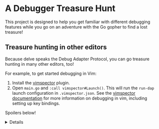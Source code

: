 # A Debugger Treasure Hunt

This project is designed to help you get familiar with different debugging features while you go on an adventure with the Go gopher to find a lost treasure!

## Treasure hunting in other editors

Because delve speaks the Debug Adapter Protocol, you can go treasure hunting in many other editors, too!

For example, to get started debugging in Vim:

1. Install the [vimspector](https://github.com/puremourning/vimspector) plugin.
2. Open `main.go` and `:call vimspector#Launch()`. This will run the `run-dap`
   launch configuration in `.vimspector.json`. See the [vimspector
   documentation](https://github.com/puremourning/vimspector#readme) for more
   information on debugging in vim, including setting up key bindings.

Spoilers below!

<details>

![Debugging in Vim](static/images/vimspector-hunt.gif)

</details>
